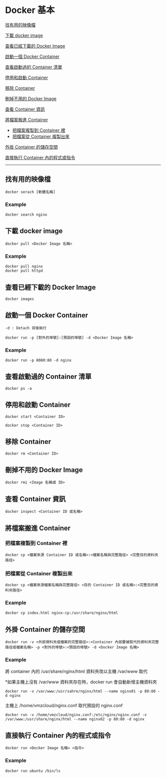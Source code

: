 # Docker 基本

[找有用的映像檔](#找有用的映像檔)

[下載 docker image](#下載-docker-image)

[查看已經下載的 Docker Image](#查看已經下載的-docker-image)

[啟動一個 Docker Container](#啟動一個-docker-container)

[查看啟動過的 Container 清單](#查看啟動過的-container-清單)

[停用和啟動 Container](#停用和啟動-container)

[移除 Container](#移除-container)

[刪掉不用的 Docker Image](#刪掉不用的-docker-image)

[查看 Container 資訊](#查看-container-資訊)

[將檔案搬進 Container](#將檔案搬進-container)

- [把檔案複製到 Container 裡](#將檔案搬進-container)
- [把檔案從 Container 複製出來](#把檔案從-container-複製出來)

[外掛 Container 的儲存空間](#外掛-container-的儲存空間)

[直接執行 Container 內的程式或指令](#直接執行-container-內的程式或指令)

---

## 找有用的映像檔

    docker serach [軟體名稱]

### Example

    docker search nginx

## 下載 docker image

    docker pull <Docker Image 名稱>

### Example

    docker pull nginx
    docker pull httpd

## 查看已經下載的 Docker Image

    docker images

## 啟動一個 Docker Container

    -d : Detach 背後執行

    docker run -p [對外的埠號]:[預設的埠號] -d <Docker Image 名稱>

### Example

    docker run -p 8080:80 -d nginx

## 查看啟動過的 Container 清單

    docker ps -a

## 停用和啟動 Container

    docker start <Container ID>

    docker stop <Container ID>

## 移除 Container

    docker rm <Container ID>

## 刪掉不用的 Docker Image

    docker rmi <Image 名稱或 ID>

## 查看 Container 資訊

    docker inspect <Container ID 或名稱>

## 將檔案搬進 Container

### 把檔案複製到 Container 裡

    docker cp <檔案來源 Container ID 或名稱>:<檔案名稱與完整路徑> <完整目的資料夾路徑>

### 把檔案從 Container 複製出來

    docker cp <檔案來源檔案名稱與完整路徑> <目的 Container ID 或名稱>:<完整目的資料夾路徑>

### Example

    docker cp index.html nginx-cp:/usr/share/nginx/html

## 外掛 Container 的儲存空間

    docker run -v <外部資料夾或檔案的完整路徑>:<Container 內部要被取代的資料夾完整路徑或檔案名稱> -p <對外的埠號>:<預設的埠號> -d <Docker Image 名稱>

### Example

將 container 內的 /usr/share/nginx/html 資料夾改以主機 /var/www 取代

*如果主機上沒有 /var/www 資料夾存在時，docker run 會自動新增主機資料夾

    docker run -v /var/www:/usr/sahre/nginx/html --name nginx01 -p 80:80 -d nginx

主機上 /home/vmzcloud/nginx.conf 取代預設的 nginx.conf

    docker run -v /home/vmzcloud/nginx.conf:/etc/nginx/nginx.conf -v /var/www:/usr/share/nginx/html --name nginx02 -p 80:80 -d nginx

## 直接執行 Container 內的程式或指令

    docker run <Docker Image 名稱> <指令>

### Example

    docker run ubuntu /bin/ls